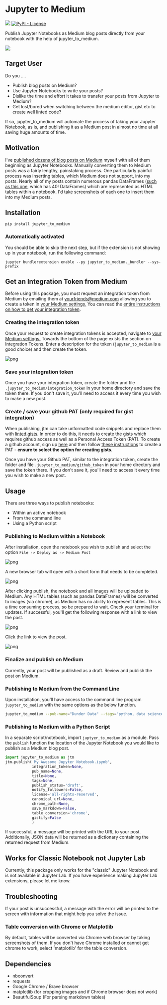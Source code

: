 # Jupyter to Medium

[![](https://img.shields.io/pypi/v/jupyter_to_medium)](https://pypi.org/project/jupyter_to_medium)
[![PyPI - License](https://img.shields.io/pypi/l/jupyter_to_medium)](LICENSE)

Publish Jupyter Notebooks as Medium blog posts directly from your notebook with the help of jupyter_to_medium.

![](docs/images/social_share_small.png)

## Target User

Do you ....

* Publish blog posts on Medium?
* Use Jupyter Notebooks to write your posts?
* Dislike the time and effort it takes to transfer your posts from Jupyter to Medium?
* Get lost/bored when switching between the medium editor, gist etc to create well linted code?

If so, jupyter_to_medium will automate the process of taking your Jupyter Notebook, as is, and publishing it as a Medium post in almost no time at all saving huge amounts of time.

## Motivation

I've [published dozens of blog posts on Medium][0] myself with all of them beginning as Jupyter Notebooks. Manually converting them to Medium posts was a fairly lengthy, painstaking process. One particularly painful process was inserting tables, which Medium does not support, into my posts. Nearly all of my posts contain numerous pandas DataFrames ([such as this one][1], which has 40! DataFrames) which are represented as HTML tables within a notebook. I'd take screenshots of each one to insert them into my Medium posts.

[0]: http://medium.com/dunder-data
[1]: https://medium.com/dunder-data/selecting-subsets-of-data-in-pandas-6fcd0170be9c

## Installation

`pip install jupyter_to_medium`

### Automatically activated

You should be able to skip the next step, but if the extension is not showing up in your notebook, run the following command:

`jupyter bundlerextension enable --py jupyter_to_medium._bundler --sys-prefix`

## Get an Integration Token from Medium

Before using this package, you must request an integration token from Medium by emailing them at <a href="mailto:yourfriends@medium.com">yourfriends@medium.com</a> allowing you to create a token in <a href="https://medium.com/me/settings">your Medium settings.</a> You can read the [entire instructions on how to get your integration token](https://github.com/Medium/medium-api-docs#21-self-issued-access-tokens).

### Creating the integration token

Once your request to create integration tokens is accepted, navigate to <a href="https://medium.com/me/settings">your Medium settings.</a> Towards the bottom of the page exists the section on Integration Tokens. Enter a description for the token (`jupyter_to_medium` is a good choice) and then create the token.

![png](docs/images/integration_token.png)

### Save your integration token

Once you have your integration token, create the folder and file `.jupyter_to_medium/integration_token` in your home directory and save the token there. If you don't save it, you'll need to access it every time you wish to make a new post.

### Create / save your github PAT (only required for gist integration)

When publishing, jtm can take unformatted code snippets and replace them with [linted gists](https://gist.github.com/mjam03/761d017e821b62c3adf2d4cf1b7477d3). In order to do this, it needs to create the gists which requires github access as well as a Personal Access Token (PAT). To create a github account, sign up [here](https://github.com/) and then follow [these instructions](https://docs.github.com/en/github/authenticating-to-github/creating-a-personal-access-token) to create a PAT - __ensure to select the option for creating gists__.

Once you have your Github PAT, similar to the integration token, create the folder and file `.jupyter_to_medium/github_token` in your home directory and save the token there. If you don't save it, you'll need to access it every time you wish to make a new post.

## Usage

There are three ways to publish notebooks:

* Within an active notebook
* From the command line
* Using a Python script

### Publishing to Medium within a Notebook

After installation, open the notebook you wish to publish and select the option `File -> Deploy as -> Medium Post`

![png](docs/images/menu_option.png)

A new browser tab will open with a short form that needs to be completed.

![png](docs/images/form.png)

After clicking publish, the notebook and all images will be uploaded to Medium. Any HTML tables (such as pandas DataFrames) will be converted to images (via chrome), as Medium has no ability to represent tables. This is a time consuming process, so be prepared to wait. Check your terminal for updates. If successful, you'll get the following response with a link to view the post.

![png](docs/images/success.png)

Click the link to view the post.

![png](docs/images/post.png)

### Finalize and publish on Medium

Currently, your post will be published as a draft. Review and publish the post on Medium.

### Publishing to Medium from the Command Line

Upon installation, you'll have access to the command line program `jupyter_to_medium` with the same options as the below function.

```bash
jupyter_to_medium --pub-name="Dunder Data" --tags="python, data science" "My Awesome Blog Post.ipynb"
```

### Publishing to Medium with a Python Script

In a separate script/notebook, import `juptyer_to_medium` as a module. Pass the `publish` function the location of the Jupyter Notebook you would like to publish as a Medium blog post.

```python
import jupyter_to_medium as jtm
jtm.publish('My Awesome Jupyter Notebook.ipynb',
            integration_token=None,
            pub_name=None,
            title=None,
            tags=None,
            publish_status='draft',
            notify_followers=False,
            license='all-rights-reserved',
            canonical_url=None,
            chrome_path=None,
            save_markdown=False,
            table_conversion='chrome',
            gistify=False
            )
```

If successful, a message will be printed with the URL to your post.  Additionally, JSON data will be returned as a dictionary containing the returned request from Medium.

## Works for Classic Notebook not Jupyter Lab

Currently, this package only works for the "classic" Jupyter Notebook and is not available in Jupyter Lab. If you have experience making Jupyter Lab extensions, please let me know.

## Troubleshooting

If your post is unsuccessful, a message with the error will be printed to the screen with information that might help you solve the issue.

### Table conversion with Chrome or Matplotlib

By default, tables will be converted via Chrome web browser by taking screenshots of them. If you don't have Chrome installed or cannot 
get chrome to work, select 'matplotlib' for the table conversion.

## Dependencies

* nbconvert
* requests
* Google Chrome / Brave browser
* matplotlib (for cropping images and if Chrome browser does not work)
* BeautifulSoup (For parsing markdown tables)
